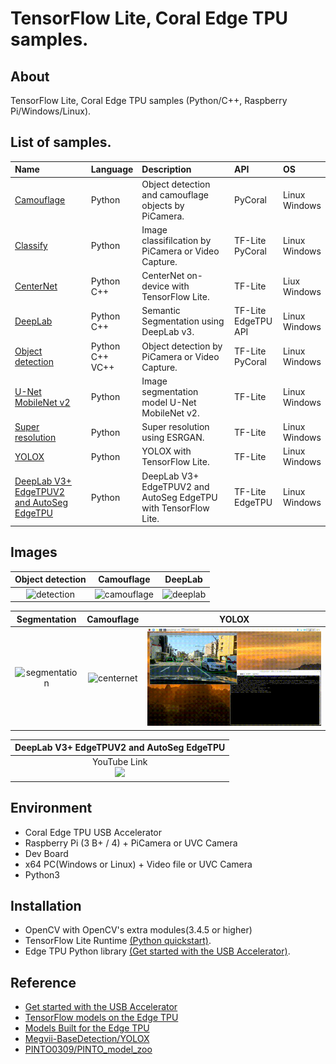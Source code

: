 # TensorFlow Lite, Coral Edge TPU samples.

## About
TensorFlow Lite, Coral Edge TPU samples (Python/C++, Raspberry Pi/Windows/Linux).

## List of samples.

| Name | Language | Description | API | OS |
|:---|:---|:---|:---|:---|
|[Camouflage](camouflage)| Python | Object detection and camouflage objects by PiCamera. | PyCoral | Linux<br>Windows |
|[Classify](classify) | Python | Image classifilcation by PiCamera or Video Capture.| TF-Lite<br>PyCoral | Linux<br>Windows |
|[CenterNet](centernet)|Python<br>C++|CenterNet on-device with TensorFlow Lite.|TF-Lite|Liux<br>Windows|
| [DeepLab](deeplab) | Python<br>C++ | Semantic Segmentation using DeepLab v3. | TF-Lite<BR>EdgeTPU API | Linux<br>Windows |
| [Object detection](detection) | Python<br>C++<br>VC++ | Object detection by PiCamera or Video Capture. | TF-Lite<br>PyCoral | Linux<br>Windows |
| [U-Net MobileNet v2](segmentation) | Python | Image segmentation model U-Net MobileNet v2. | TF-Lite | Linux<br>Windows 
| [Super resolution](super_resolution) | Python | Super resolution using ESRGAN. | TF-Lite | Linux<br>Windows |
| [YOLOX](yolox/python) | Python | YOLOX with TensorFlow Lite. | TF-Lite | Linux<br>Windows |
| [DeepLab V3+ EdgeTPUV2 and AutoSeg EdgeTPU](deeplab_edgetpu2) | Python | DeepLab V3+ EdgeTPUV2 and AutoSeg EdgeTPU with TensorFlow Lite. | TF-Lite<br>EdgeTPU | Linux<br>Windows |


## Images

|Object detection|Camouflage|DeepLab|
|:--:|:--:|:--:|
|![detection](detection/g3doc/img/output.gif)|![camouflage](camouflage/g3doc/img/output.gif)|![deeplab](deeplab/g3doc/img/output.gif)|


|Segmentation|Camouflage|YOLOX|
|:--:|:--:|:--:|
|![segmentation](segmentation/g3doc/segmentation.gif)|![centernet](centernet/g3doc/img/centernet.gif)|![yolox](yolox/g3doc/yolox.gif)|


|DeepLab V3+ EdgeTPUV2 and AutoSeg EdgeTPU|
|:--:|
|YouTube Link<br>[![](https://img.youtube.com/vi/-F9R51vFOS8/mqdefault.jpg)](https://www.youtube.com/watch?v=-F9R51vFOS8)|

## Environment
- Coral Edge TPU USB Accelerator
- Raspberry Pi (3 B+ / 4) + PiCamera or UVC Camera
- Dev Board
- x64 PC(Windows or Linux) + Video file or UVC Camera
- Python3

## Installation
- OpenCV with OpenCV's extra modules(3.4.5 or higher)
- TensorFlow Lite Runtime [(Python quickstart)](https://www.tensorflow.org/lite/guide/python).
- Edge TPU Python library [(Get started with the USB Accelerator)](https://coral.withgoogle.com/tutorials/accelerator/).

## Reference
- [Get started with the USB Accelerator](https://coral.withgoogle.com/tutorials/accelerator/)
- [TensorFlow models on the Edge TPU](https://coral.withgoogle.com/tutorials/edgetpu-models-intro/#model-requirements)
- [Models Built for the Edge TPU](https://coral.withgoogle.com/models/)
- [Megvii-BaseDetection/YOLOX](https://github.com/Megvii-BaseDetection/YOLOX)
- [PINTO0309/PINTO_model_zoo](https://github.com/PINTO0309/PINTO_model_zoo)

